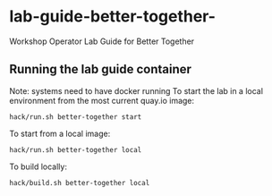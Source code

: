 # lab-guide-better-together-
Workshop Operator Lab Guide for Better Together

## Running the lab guide container

Note: systems need to have docker running
To start the lab in a local environment from the most current quay.io image:

`hack/run.sh better-together start`

To start from a local image:

`hack/run.sh better-together local`

To build locally:

`hack/build.sh better-together local`
